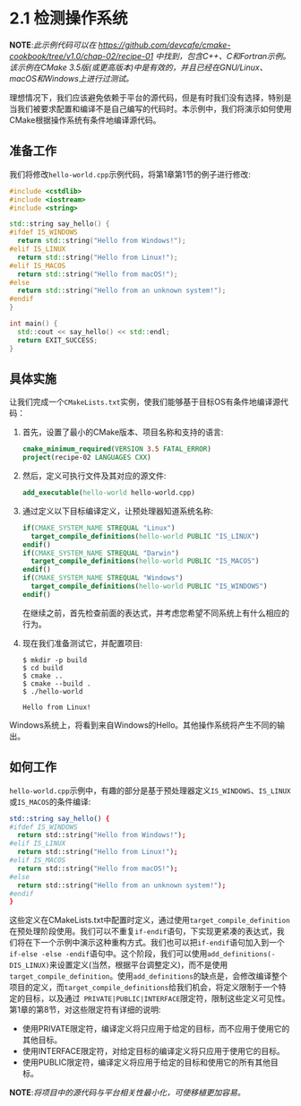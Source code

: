 # 2.1 检测操作系统

**NOTE**:*此示例代码可以在 https://github.com/devcafe/cmake-cookbook/tree/v1.0/chap-02/recipe-01 中找到，包含C++、C和Fortran示例。该示例在CMake 3.5版(或更高版本)中是有效的，并且已经在GNU/Linux、macOS和Windows上进行过测试。*

理想情况下，我们应该避免依赖于平台的源代码，但是有时我们没有选择，特别是当我们被要求配置和编译不是自己编写的代码时。本示例中，我们将演示如何使用CMake根据操作系统有条件地编译源代码。

## 准备工作

我们将修改`hello-world.cpp`示例代码，将第1章第1节的例子进行修改:

```c++
#include <cstdlib>
#include <iostream>
#include <string>

std::string say_hello() {
#ifdef IS_WINDOWS
  return std::string("Hello from Windows!");
#elif IS_LINUX
  return std::string("Hello from Linux!");
#elif IS_MACOS
  return std::string("Hello from macOS!");
#else
  return std::string("Hello from an unknown system!");
#endif
}

int main() {
  std::cout << say_hello() << std::endl;
  return EXIT_SUCCESS;
}
```

## 具体实施

让我们完成一个`CMakeLists.txt`实例，使我们能够基于目标OS有条件地编译源代码：

1. 首先，设置了最小的CMake版本、项目名称和支持的语言:

   ```cmake
   cmake_minimum_required(VERSION 3.5 FATAL_ERROR)
   project(recipe-02 LANGUAGES CXX)
   ```

2. 然后，定义可执行文件及其对应的源文件:

   ```cmake
   add_executable(hello-world hello-world.cpp)
   ```

3. 通过定义以下目标编译定义，让预处理器知道系统名称:

   ```cmake
   if(CMAKE_SYSTEM_NAME STREQUAL "Linux")
     target_compile_definitions(hello-world PUBLIC "IS_LINUX")
   endif()
   if(CMAKE_SYSTEM_NAME STREQUAL "Darwin")
     target_compile_definitions(hello-world PUBLIC "IS_MACOS")
   endif()
   if(CMAKE_SYSTEM_NAME STREQUAL "Windows")
     target_compile_definitions(hello-world PUBLIC "IS_WINDOWS")
   endif()
   ```

   在继续之前，首先检查前面的表达式，并考虑您希望不同系统上有什么相应的行为。

4. 现在我们准备测试它，并配置项目:

   ```shell
   $ mkdir -p build
   $ cd build
   $ cmake ..
   $ cmake --build .
   $ ./hello-world
   
   Hello from Linux!
   ```

Windows系统上，将看到来自Windows的Hello。其他操作系统将产生不同的输出。

## 如何工作

`hello-world.cpp`示例中，有趣的部分是基于预处理器定义`IS_WINDOWS`、`IS_LINUX`或`IS_MACOS`的条件编译:

```cmake
std::string say_hello() {
#ifdef IS_WINDOWS
  return std::string("Hello from Windows!");
#elif IS_LINUX
  return std::string("Hello from Linux!");
#elif IS_MACOS
  return std::string("Hello from macOS!");
#else
  return std::string("Hello from an unknown system!");
#endif
}
```

这些定义在CMakeLists.txt中配置时定义，通过使用`target_compile_definition`在预处理阶段使用。我们可以不重复`if-endif`语句，下实现更紧凑的表达式，我们将在下一个示例中演示这种重构方式。我们也可以把`if-endif`语句加入到一个`if-else -else -endif`语句中。这个阶段，我们可以使用`add_definitions(-DIS_LINUX)`来设置定义(当然，根据平台调整定义)，而不是使用`target_compile_definition`。使用`add_definitions`的缺点是，会修改编译整个项目的定义，而`target_compile_definitions`给我们机会，将定义限制于一个特定的目标，以及通过`  PRIVATE|PUBLIC|INTERFACE `限定符，限制这些定义可见性。第1章的第8节，对这些限定符有详细的说明:

* 使用PRIVATE限定符，编译定义将只应用于给定的目标，而不应用于使用它的其他目标。
* 使用INTERFACE限定符，对给定目标的编译定义将只应用于使用它的目标。
* 使用PUBLIC限定符，编译定义将应用于给定的目标和使用它的所有其他目标。

**NOTE**:*将项目中的源代码与平台相关性最小化，可使移植更加容易。*